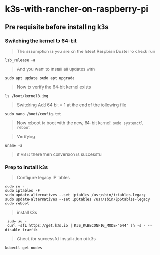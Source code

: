 # k3s-with-rancher-on-raspberry-pi

## Pre requisite before installing k3s

### Switching the kernel to 64-bit

> The assumption is you are on the latest Raspbian Buster to check run

`lsb_release -a`

> And you want to install all updates with

`sudo apt update
 sudo apt upgrade
`
> Now to verify the 64-bit kernel exists

`ls /boot/kernel8.img`

> Switching
> Add 64 bit = 1 at the end of the following file

`sudo nano /boot/config.txt`

> Now reboot to boot with the new, 64-bit kernel!
`sudo systemctl reboot`

> Verifying

`uname -a`
> if v8 is there then conversion is successful

### Prep to install k3s

> Configure legacy IP tables

```
sudo su -
sudo iptables -F
sudo update-alternatives --set iptables /usr/sbin/iptables-legacy
sudo update-alternatives --set ip6tables /usr/sbin/ip6tables-legacy
sudo reboot
```
> install k3s

```
 sudo su -
 curl -sfL https://get.k3s.io | K3S_KUBECONFIG_MODE="644" sh -s - --disable traefik
```

> Check for successful installation of k3s

`kubectl get nodes`

